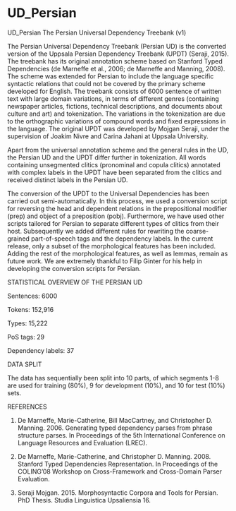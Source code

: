 # UD_Persian
UD_Persian
The Persian Universal Dependency Treebank (v1) 

The Persian Universal Dependency Treebank (Persian UD) is the converted version of the Uppsala Persian Dependency Treebank (UPDT) (Seraji, 2015). The treebank has its original annotation scheme based on Stanford Typed Dependencies (de Marneffe et al., 2006; de Marneffe and Manning, 2008). The scheme was extended for Persian to include the language specific syntactic relations that could not be covered by the primary scheme developed for English. The treebank consists of 6000 sentence of written text with large domain variations, in terms of different genres (containing newspaper articles, fictions, technical descriptions, and documents about culture and art) and tokenization. The variations in the tokenization are due to the orthographic variations of compound words and fixed expressions in the language. The original UPDT was developed by Mojgan Seraji, under the supervision of Joakim Nivre and Carina Jahani at Uppsala University. 

Apart from the universal annotation scheme and the general rules in the UD, the Persian UD and the UPDT differ further in tokenization. All words containing unsegmented clitics (pronominal and copula clitics) annotated with complex labels in the UPDT have been separated from the clitics and received distinct labels in the Persian UD.

The conversion of the UPDT to the Universal Dependencies has been carried out semi-automatically. In this process, we used a conversion script for reversing the head and dependent relations in the prepositional modifier (prep) and object of a preposition (pobj). Furthermore, we have used other scripts tailored for Persian to separate different types of clitics from their host. Subsequently we added different rules for rewriting the coarse-grained part-of-speech tags and the dependency labels. In the current release, only a subset of the morphological features has been included. Adding the rest of the morphological features, as well as lemmas, remain as future work. We are extremely thankful to Filip Ginter for his help in developing the conversion scripts for Persian.




STATISTICAL OVERVIEW OF THE PERSIAN UD <p>
Sentences:          6000 <p>
Tokens:             152,916 <p>
Types:              15,222 <p>
PoS tags:           29 <p>
Dependency labels:  37 <p>
<p>
<p>
<p>

DATA SPLIT <p>
The data has sequentially been split into 10 parts, of which segments 1-8 are used for training (80%), 
9 for development (10%), and 10 for test (10%) sets.




REFERENCES <p>
1. De Marneffe, Marie-Catherine, Bill MacCartney, and Christopher D. Manning. 2006. Generating typed 
dependency parses from phrase structure parses. In Proceedings of the 5th International Conference on 
Language Resources and Evaluation (LREC). 

2. De Marneffe, Marie-Catherine, and Christopher D. Manning. 2008. Stanford Typed Dependencies Representation. 
In Proceedings of the COLING’08 Workshop on Cross-Framework and Cross-Domain Parser Evaluation. 

3. Seraji Mojgan. 2015. Morphosyntactic Corpora and Tools for Persian. PhD Thesis. Studia Linguistica 
Upsaliensia 16. 


















